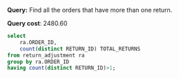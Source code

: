 **Query:** Find all the orders that have more than one return.

**Query cost**: 2480.60

```sql
select
	ra.ORDER_ID,
	count(distinct RETURN_ID) TOTAL_RETURNS
from return_adjustment ra
group by ra.ORDER_ID
having count(distinct RETURN_ID)>1;
```
